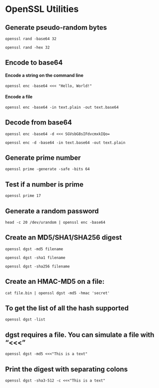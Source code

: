 # OpenSSL Utilities
## Generate pseudo-random bytes
```shell
openssl rand -base64 32
```

```shell
openssl rand -hex 32
```

## Encode to base64
#### Encode a string on the command line
```shell
openssl enc -base64 <<< "Hello, World!"
```
#### Encode a file
```shell
openssl enc -base64 -in text.plain -out text.base64
```

## Decode from base64
```shell
openssl enc -base64 -d <<< SGVsbG8sIFdvcmxkIQo=
```

```shell
openssl enc -d -base64 -in text.base64 -out text.plain
```

## Generate prime number
```shell
openssl prime -generate -safe -bits 64
```

## Test if a number is prime
```shell
openssl prime 17
```

## Generate a random password
```shell
head -c 20 /dev/urandom | openssl enc -base64
```

## Create an MD5/SHA1/SHA256 digest
```shell
openssl dgst -md5 filename
```

```shell
openssl dgst -sha1 filename
```

```shell
openssl dgst -sha256 filename
```

## Create an HMAC-MD5 on a file:
```shell
cat file.bin | openssl dgst -md5 -hmac 'secret'
```

## To get the list of all the hash supported
```shell
openssl dgst -list
```

## dgst requires a file. You can simulate a file with “<<<”
```shell
openssl dgst -md5 <<<"This is a text"
```

## Print the digest with separating colons
```shell
openssl dgst -sha3-512 -c <<<"This is a text"
```
